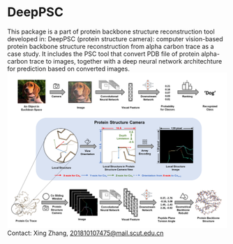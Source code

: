 # DeepPSC
This package is a part of protein backbone structure reconstruction tool developed in: DeepPSC (protein structure camera): computer vision-based protein backbone structure reconstruction from alpha carbon trace as a case study.
It includes the PSC tool that convert PDB file of protein alpha-carbon trace to images, together with a deep neural network architechture for prediction based on converted images.
![contents](./image/DeepPSC.png)
Contact: Xing Zhang, 201810107475@mail.scut.edu.cn
